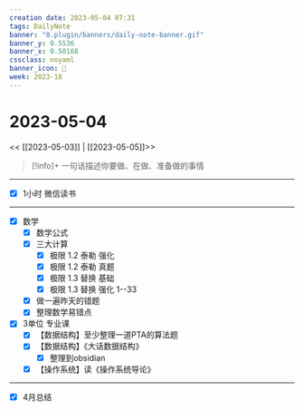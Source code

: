 ```yaml
---
creation date: 2023-05-04 07:31
tags: DailyNote
banner: "0.plugin/banners/daily-note-banner.gif"
banner_y: 0.5536
banner_x: 0.50168
cssclass: noyaml
banner_icon: 💌
week: 2023-18
---
```


# 2023-05-04

<< [[2023-05-03]] | [[2023-05-05]]>>


> [!info]+ 一句话描述你要做、在做、准备做的事情
> 

---

- [x] 1小时 微信读书

---

- [x] 数学
	- [x] 数学公式
	- [x] 三大计算
		- [x] 极限 1.2 泰勒 强化
		- [x] 极限 1.2 泰勒 真题
		- [x] 极限 1.3 替换 基础
		- [x] 极限 1.3 替换 强化 1--33
	- [x] 做一遍昨天的错题
	- [x] 整理数学易错点
- [x] 3单位 专业课
	- [x] 【数据结构】至少整理一道PTA的算法题
	- [x] 【数据结构】《大话数据结构》
		- [x] 整理到obsidian
	- [x] 【操作系统】读《操作系统导论》

---

- [x] 4月总结
